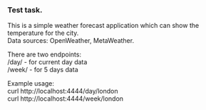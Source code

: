 ### Test task.

This is a simple weather forecast application which can show the temperature for the city.\
Data sources: OpenWeather, MetaWeather.

There are two endpoints:\
/day/<cityname> - for current day data\
/week/<cityname> - for 5 days data

Example usage:\
curl http://localhost:4444/day/london \
curl http://localhost:4444/week/london
